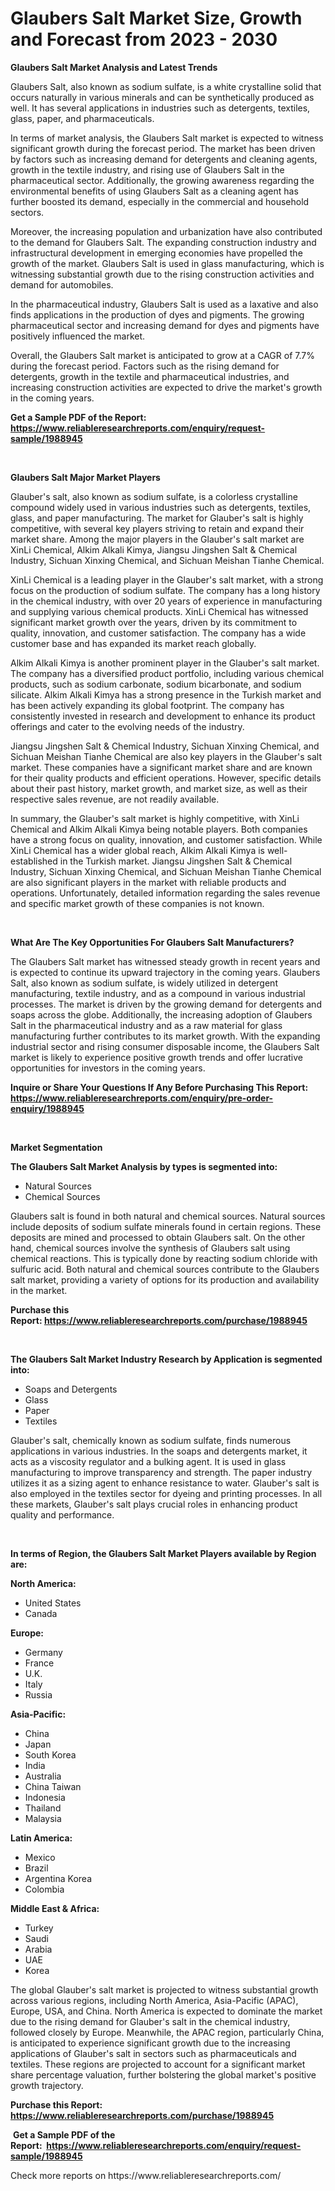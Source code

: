 <p><h1>Glaubers Salt Market Size, Growth and Forecast from 2023 - 2030</h1></p><p><strong>Glaubers Salt Market Analysis and Latest Trends</strong></p>
<p><p>Glaubers Salt, also known as sodium sulfate, is a white crystalline solid that occurs naturally in various minerals and can be synthetically produced as well. It has several applications in industries such as detergents, textiles, glass, paper, and pharmaceuticals.</p><p>In terms of market analysis, the Glaubers Salt market is expected to witness significant growth during the forecast period. The market has been driven by factors such as increasing demand for detergents and cleaning agents, growth in the textile industry, and rising use of Glaubers Salt in the pharmaceutical sector. Additionally, the growing awareness regarding the environmental benefits of using Glaubers Salt as a cleaning agent has further boosted its demand, especially in the commercial and household sectors.</p><p>Moreover, the increasing population and urbanization have also contributed to the demand for Glaubers Salt. The expanding construction industry and infrastructural development in emerging economies have propelled the growth of the market. Glaubers Salt is used in glass manufacturing, which is witnessing substantial growth due to the rising construction activities and demand for automobiles.</p><p>In the pharmaceutical industry, Glaubers Salt is used as a laxative and also finds applications in the production of dyes and pigments. The growing pharmaceutical sector and increasing demand for dyes and pigments have positively influenced the market.</p><p>Overall, the Glaubers Salt market is anticipated to grow at a CAGR of 7.7% during the forecast period. Factors such as the rising demand for detergents, growth in the textile and pharmaceutical industries, and increasing construction activities are expected to drive the market's growth in the coming years.</p></p>
<p><strong>Get a Sample PDF of the Report:&nbsp; <a href="https://www.reliableresearchreports.com/enquiry/request-sample/1988945">https://www.reliableresearchreports.com/enquiry/request-sample/1988945</a></strong></p>
<p>&nbsp;</p>
<p><strong>Glaubers Salt Major Market Players</strong></p>
<p><p>Glauber's salt, also known as sodium sulfate, is a colorless crystalline compound widely used in various industries such as detergents, textiles, glass, and paper manufacturing. The market for Glauber's salt is highly competitive, with several key players striving to retain and expand their market share. Among the major players in the Glauber's salt market are XinLi Chemical, Alkim Alkali Kimya, Jiangsu Jingshen Salt & Chemical Industry, Sichuan Xinxing Chemical, and Sichuan Meishan Tianhe Chemical.</p><p>XinLi Chemical is a leading player in the Glauber's salt market, with a strong focus on the production of sodium sulfate. The company has a long history in the chemical industry, with over 20 years of experience in manufacturing and supplying various chemical products. XinLi Chemical has witnessed significant market growth over the years, driven by its commitment to quality, innovation, and customer satisfaction. The company has a wide customer base and has expanded its market reach globally.</p><p>Alkim Alkali Kimya is another prominent player in the Glauber's salt market. The company has a diversified product portfolio, including various chemical products, such as sodium carbonate, sodium bicarbonate, and sodium silicate. Alkim Alkali Kimya has a strong presence in the Turkish market and has been actively expanding its global footprint. The company has consistently invested in research and development to enhance its product offerings and cater to the evolving needs of the industry.</p><p>Jiangsu Jingshen Salt & Chemical Industry, Sichuan Xinxing Chemical, and Sichuan Meishan Tianhe Chemical are also key players in the Glauber's salt market. These companies have a significant market share and are known for their quality products and efficient operations. However, specific details about their past history, market growth, and market size, as well as their respective sales revenue, are not readily available.</p><p>In summary, the Glauber's salt market is highly competitive, with XinLi Chemical and Alkim Alkali Kimya being notable players. Both companies have a strong focus on quality, innovation, and customer satisfaction. While XinLi Chemical has a wider global reach, Alkim Alkali Kimya is well-established in the Turkish market. Jiangsu Jingshen Salt & Chemical Industry, Sichuan Xinxing Chemical, and Sichuan Meishan Tianhe Chemical are also significant players in the market with reliable products and operations. Unfortunately, detailed information regarding the sales revenue and specific market growth of these companies is not known.</p></p>
<p>&nbsp;</p>
<p><strong>What Are The Key Opportunities For Glaubers Salt Manufacturers?</strong></p>
<p><p>The Glaubers Salt market has witnessed steady growth in recent years and is expected to continue its upward trajectory in the coming years. Glaubers Salt, also known as sodium sulfate, is widely utilized in detergent manufacturing, textile industry, and as a compound in various industrial processes. The market is driven by the growing demand for detergents and soaps across the globe. Additionally, the increasing adoption of Glaubers Salt in the pharmaceutical industry and as a raw material for glass manufacturing further contributes to its market growth. With the expanding industrial sector and rising consumer disposable income, the Glaubers Salt market is likely to experience positive growth trends and offer lucrative opportunities for investors in the coming years.</p></p>
<p><strong>Inquire or Share Your Questions If Any Before Purchasing This Report: <a href="https://www.reliableresearchreports.com/enquiry/pre-order-enquiry/1988945">https://www.reliableresearchreports.com/enquiry/pre-order-enquiry/1988945</a></strong></p>
<p>&nbsp;</p>
<p><strong>Market Segmentation</strong></p>
<p><strong>The Glaubers Salt Market Analysis by types is segmented into:</strong></p>
<p><ul><li>Natural Sources</li><li>Chemical Sources</li></ul></p>
<p><p>Glaubers salt is found in both natural and chemical sources. Natural sources include deposits of sodium sulfate minerals found in certain regions. These deposits are mined and processed to obtain Glaubers salt. On the other hand, chemical sources involve the synthesis of Glaubers salt using chemical reactions. This is typically done by reacting sodium chloride with sulfuric acid. Both natural and chemical sources contribute to the Glaubers salt market, providing a variety of options for its production and availability in the market.</p></p>
<p><strong>Purchase this Report:&nbsp;<a href="https://www.reliableresearchreports.com/purchase/1988945">https://www.reliableresearchreports.com/purchase/1988945</a></strong></p>
<p>&nbsp;</p>
<p><strong>The Glaubers Salt Market Industry Research by Application is segmented into:</strong></p>
<p><ul><li>Soaps and Detergents</li><li>Glass</li><li>Paper</li><li>Textiles</li></ul></p>
<p><p>Glauber's salt, chemically known as sodium sulfate, finds numerous applications in various industries. In the soaps and detergents market, it acts as a viscosity regulator and a bulking agent. It is used in glass manufacturing to improve transparency and strength. The paper industry utilizes it as a sizing agent to enhance resistance to water. Glauber's salt is also employed in the textiles sector for dyeing and printing processes. In all these markets, Glauber's salt plays crucial roles in enhancing product quality and performance.</p></p>
<p>&nbsp;</p>
<p><strong>In terms of Region, the Glaubers Salt Market Players available by Region are:</strong></p>
<p>
    <p> <strong> North America: </strong>
        <ul>
            <li>United States</li>
            <li>Canada</li>
        </ul>
        </p> 
    <p> <strong> Europe: </strong>
        <ul>
            <li>Germany</li>
            <li>France</li>
            <li>U.K.</li>
            <li>Italy</li>
            <li>Russia</li>
        </ul>
        </p> 
    <p> <strong> Asia-Pacific: </strong>
        <ul>
            <li>China</li>
            <li>Japan</li>
            <li>South Korea</li>
            <li>India</li>
            <li>Australia</li>
            <li>China Taiwan</li>
            <li>Indonesia</li>
            <li>Thailand</li>
            <li>Malaysia</li>
        </ul>
        </p> 
    <p> <strong> Latin America: </strong>
        <ul>
            <li>Mexico</li>
            <li>Brazil</li>
            <li>Argentina Korea</li>
            <li>Colombia</li>
        </ul>
        </p> 
    <p> <strong> Middle East & Africa: </strong>
        <ul>
            <li>Turkey</li>
            <li>Saudi</li>
            <li>Arabia</li>
            <li>UAE</li>
            <li>Korea</li>
        </ul>
    </p>
    </p>
<p><p>The global Glauber's salt market is projected to witness substantial growth across various regions, including North America, Asia-Pacific (APAC), Europe, USA, and China. North America is expected to dominate the market due to the rising demand for Glauber's salt in the chemical industry, followed closely by Europe. Meanwhile, the APAC region, particularly China, is anticipated to experience significant growth due to the increasing applications of Glauber's salt in sectors such as pharmaceuticals and textiles. These regions are projected to account for a significant market share percentage valuation, further bolstering the global market's positive growth trajectory.</p></p>
<p><strong>Purchase this Report: <a href="https://www.reliableresearchreports.com/purchase/1988945">https://www.reliableresearchreports.com/purchase/1988945</a></strong></p>
<p>&nbsp;<strong>Get a Sample PDF of the Report:&nbsp;&nbsp;<a href="https://www.reliableresearchreports.com/enquiry/request-sample/1988945">https://www.reliableresearchreports.com/enquiry/request-sample/1988945</a></strong></p>
<p><strong></strong></p>
<p>Check more reports on https://www.reliableresearchreports.com/</p>